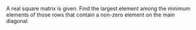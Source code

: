 A real square matrix is given. Find the largest element among the minimum elements of those rows that contain a non-zero element on the main diagonal.
